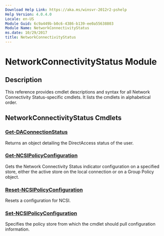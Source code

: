 ```yaml
---
Download Help Link: https://aka.ms/winsvr-2012r2-pshelp
Help Version: 4.0.4.0
Locale: en-US
Module Guid: 6c9a449b-b0c6-4386-b139-ee0a55638803
Module Name: NetworkConnectivityStatus
ms.date: 10/29/2017
title: NetworkConnectivityStatus
---
```


# NetworkConnectivityStatus Module
## Description
This reference provides cmdlet descriptions and syntax for all Network Connectivity Status-specific cmdlets. It lists the cmdlets in alphabetical order.

## NetworkConnectivityStatus Cmdlets
### [Get-DAConnectionStatus](./Get-DAConnectionStatus.md)
Returns an object detailing the DirectAccess status of the user.

### [Get-NCSIPolicyConfiguration](./Get-NCSIPolicyConfiguration.md)
Gets the Network Connectivity Status indicator configuration on a specified store, either the active store on the local connection or on a Group Policy object.

### [Reset-NCSIPolicyConfiguration](./Reset-NCSIPolicyConfiguration.md)
Resets a configuration for NCSI.

### [Set-NCSIPolicyConfiguration](./Set-NCSIPolicyConfiguration.md)
Specifies the policy store from which the cmdlet should pull configuration information.

